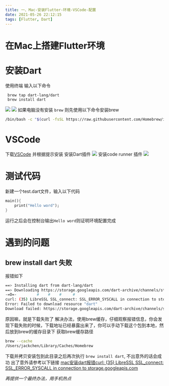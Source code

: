 ```yaml
---
title: 一、Mac-安装Flutter-环境-VSCode-配置
date: 2021-05-26 22:12:15
tags: [Flutter, Dart]
---
```

# 在Mac上搭建Flutter环境
<!--more-->
# 安装Dart
使用终端 输入以下命令
``` sh
 brew tap dart-lang/dart
 brew install dart
```
![](dart_lang_install.png)
![](dart_install.png)
如果电脑没有安装 `brew` 则先使用以下命令安装brew
``` sh
/bin/bash -c "$(curl -fsSL https://raw.githubusercontent.com/Homebrew/install/HEAD/install.sh)"
```
# VSCode
下载[VSCode](https://macwk.com/soft/visual-studio-code)  并根据提示安装
安装Dart插件
![](vscode_install_dart.png)
安装code runner 插件
![](vscode_install_code_runner.png)

# 测试代码
新建一个test.dart文件，输入以下代码
``` dart
main(){
    print("Hello word");
}
```
运行之后会在控制台输出`Hello word`则证明环境配置完成

# 遇到的问题
## brew install dart 失败
报错如下
``` sh
==> Installing dart from dart-lang/dart
==> Downloading https://storage.googleapis.com/dart-archive/channels/stable/release/2.13.1/sdk/dartsdk-macos-x
-=O=-         #    #    #     #
curl: (35) LibreSSL SSL_connect: SSL_ERROR_SYSCALL in connection to storage.googleapis.com:443
Error: Failed to download resource "dart"
Download failed: https://storage.googleapis.com/dart-archive/channels/stable/release/2.13.1/sdk/dartsdk-macos-x64-release.zip
```
原因嘛，就是下载失败了
解决办法，使用brew缓存，仔细观察报错信息，你会发现下载失败的时候，下载地址已经暴露出来了，你可以手动下载这个包到本地，然后放到brew的缓存目录下
获取brew缓存路径
``` sh
brew --cache
/Users/jackchen/Library/Caches/Homebrew
```
下载并拷贝安装包到此目录之后再次执行 `brew install dart`, 不出意外的话会成功
出了意外请参考以下链接
[mac安装dart报错curl: (35) LibreSSL SSL_connect: SSL_ERROR_SYSCALL in connection to storage.googleapis.com](https://blog.csdn.net/qq_40028324/article/details/105692357)

*再提供一个最终办法，用手机热点*